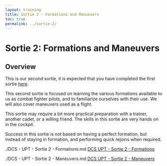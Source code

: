```yaml
---
layout: training
title: Sortie 2 - Formations and Manuevers
toc: true
permalink: ../sortie-2/
---
```

# Sortie 2: Formations and Maneuvers

## Overview
This is our second sortie, it is expected that you have  completed the first sortie [here](../sortie-1).

This second sortie is focused on learning the various formations available to us as combat fighter pilots, and to familiarize ourselves with their use. We will also cover maneuvers used as a flight.

This sortie may require a bit more practical preparation with a trainer, another cadet, or a willing friend. The skills in this sortie are very hands on in the cockpit.

Success in this sortie is not based on having a perfect formation, but instead of staying in formation, and performing quick rejoins when required.

./DCS - UPT - Sortie 2 - Formations.md
[DCS UPT - Sortie 2 - Formations](./formations/)

./DCS - UPT - Sortie 2 - Maneuvers.md
[DCS UPT - Sortie 2 - Maneuvers](./maneuvers/)

